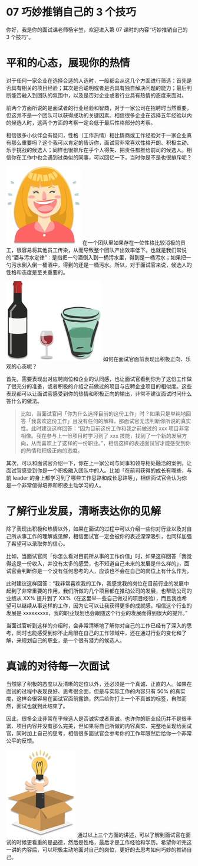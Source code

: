 # 07 巧妙推销自己的 3 个技巧

你好，我是你的面试课老师杨宇堃，欢迎进入第 07 课时的内容“巧妙推销自己的 3 个技巧”。

# 平和的心态，展现你的热情

对于任何一家企业在选择合适的人选时，一般都会从这几个方面进行筛选：首先是否具有相关的项目经验；其次是否聪明或者是否具有独自解决问题的能力；最后判断能否融入到团队的氛围中，以及是否对企业或者行业具有热情的态度来面对。

前两个方面所说的是面试者的行业经验和智商，对于一家公司在招聘时当然重要，但这并不是一个团队可以获得成功的关键因素。相信很多企业在选择五年经验以内的候选人时，这两个方面的考察一定会低于最后性格部分的考察。

相信很多小伙伴会有疑问，性格（工作热情）相比情商或工作经验对于一家企业真有那么重要吗？这个我可以肯定的告诉你，面试官非常喜欢性格开朗、积极主动、乐于挑战的候选人；同样也很排斥在乎个人得失、把责任都推给前司的候选人。相信你在工作中也会遇到过类似的同事，可以回忆一下，当时你是不是也很排斥呢？

![img](assets/CgpOIF34VTeAAY1KAABaERDEH1M332.png) 在一个团队里如果存在一位性格比较消极的员工，很容易将其他员工传染，从而导致整个团队产出效率低下。也就是我们常说的“酒与污水定律”：是指把一勺酒倒入到一桶污水里，得到是一桶污水；如果把一勺污水倒入倒一桶酒中，得到的还是一桶污水。所以，对于面试官来说，候选人的性格和态度是至关重要的。

![img](assets/Cgq2xl34VVWAAR6iAABJEbyP4Ls587.png) 如何在面试官面前表现出积极正向、乐观的心态呢？

首先，需要表现出对应聘岗位和企业的认同感，也让面试官看到你为了这份工作做了很充分的准备，或者积极的介绍之前做过的项目与应聘企业项目的相似度。这些表现都可以让面试官感受到你的热情和积极正向的输出，非常不建议面试时问什么答什么的做法。

> 比如，当面试官问「你为什么选择目前的这份工作」时？如果只是单纯地回答「我喜欢这份工作」且没有任何的解释，那面试官无法判断你所说的真实性。此时建议这样回答：“因为目前这份工作和我之前做过的 xxx 项目非常相像。我在参与上一份项目时学习到了 xxx 技能，找到了一个新的发展方向，从而喜欢上了这样的一份职业。”，相信这样的表述面试官才能感受到你的热情和积极正向的态度。

其次，可以和面试官介绍一下，你在上一家公司与同事和领导相处融洽的案例，让面试官感受到你是一个积极融入团队中的人。比如「在前司获得的成长有哪些，与前 leader 的身上都学习到了哪些工作思路和成长思路等」，相信面试官会认为你是一个非常值得培养和积极主动学习的人。

# 了解行业发展，清晰表达你的见解

除了表现出积极和热情以外，如果在面试的过程中可以介绍一些你对行业以及对自己所从事工作的理解或见解，相信面试官一定会被你的表述深深吸引，也同样加强了希望可以录取你的信心。

比如，当面试官问「你怎么看对目前所从事的工作价值」时，如果这样回答「我觉得这是一份收入，并没有太多的感受，也不知道自己未来的发展是什么样的」，面试官会判断你是一个没有任何思考的人，应该也不会在自己的岗位上有什么作为。

此时建议这样回答：“我非常喜欢我的工作，我感觉我的岗位在目前行业的发展中起到了非常重要的作用，我们所做的几个项目都在推动公司的发展，也帮助公司的业绩从 XX% 提升到了 XX%（在这里举一些自己做过的项目经验），而且我也希望可以继续从事这样的工作，因为它可以让我获得更多的成就感。相信这个行业的发展是 xxxxxxxxx，我的职业规划也会跟随这个行业的发展而得到很大的提升。”

当面试官听到这样的介绍时，会非常清晰地了解你对自己的工作已经有了深入的思考，同时也能感受到你不止局限在自己的工作领域中，还在通过行业的变化和了解，来规划自己的职业，是一个很有潜力的候选人。

# 真诚的对待每一次面试

当然除了积极的态度以及清晰的定位以外，还必须是一个真诚、正直的人。如果在面试的过程中表现良好、思考很全面，但是与实际工作的内容只有 50% 的真实度，这样会很容易在面试官面前露馅，然后给你打上一个不真诚的标签，自然而然，面试也就到此结束了。

因此，很多企业非常在乎候选人是否诚实或者真诚。也许你的职业经历并不是很丰富、项目内容并没有那么完美，但如果将自己所做的内容真实、完整地呈现给面试官，同时加上自己的思考，相信很多面试官会参考你的工作年限然后给你一个非常公平的反馈。

![img](assets/Cgq2xl34VnSAZiE_AABUKhj8BA4986.png) 通过以上三个方面的讲述，可以了解到面试官在面试的时候更看重的是品德，然后是性格，最后才是工作经验和学历。希望你听完这一讲的内容后，可以积极主动地面对自己的岗位，更好的去思考如何巧妙的推销自己。
